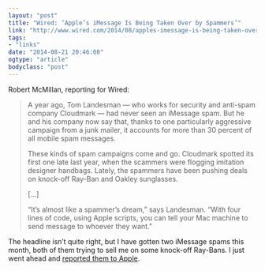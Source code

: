 ```yaml
---
layout: "post"
title: "Wired: ‘Apple’s iMessage Is Being Taken Over by Spammers’"
link: "http://www.wired.com/2014/08/apples-imessage-is-being-taken-over-by-spammers/"
tags: 
- "links"
date: "2014-08-21 20:46:08"
ogtype: "article"
bodyclass: "post"
---
```


Robert McMillan, reporting for Wired:

> A year ago, Tom Landesman — who works for security and anti-spam company Cloudmark — had never seen an iMessage spam. But he and his company now say that, thanks to one particularly aggressive campaign from a junk mailer, it accounts for more than 30 percent of all mobile spam messages.
> 
>  These kinds of spam campaigns come and go. Cloudmark spotted its first one late last year, when the scammers were flogging imitation designer handbags. Lately, the spammers have been pushing deals on knock-off Ray-Ban and Oakley sunglasses.
> 
>  […]
> 
>  “It’s almost like a spammer’s dream,” says Landesman. “With four lines of code, using Apple scripts, you can tell your Mac machine to send message to whoever they want.”

The headline isn’t quite right, but I have gotten two iMessage spams this month, both of them trying to sell me on some knock-off Ray-Bans. I just went ahead and [reported them to Apple](http://support.apple.com/kb/ht5821).